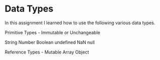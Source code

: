 Data Types
============
In this assignment I learned how to use the following various data types.

Primitive Types - Immutable or Unchangeable

String
 Number
Boolean
 undefined
NaN
null

Reference Types - Mutable
Array
Object